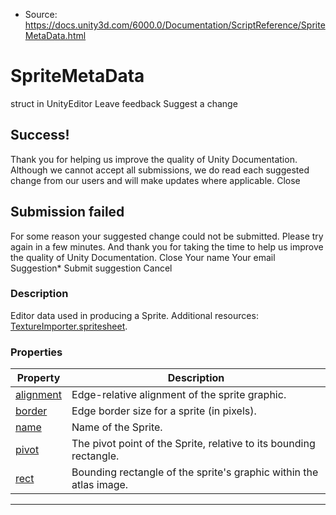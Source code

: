 * Source: https://docs.unity3d.com/6000.0/Documentation/ScriptReference/SpriteMetaData.html

# SpriteMetaData
struct in UnityEditor
Leave feedback
Suggest a change
## Success!
Thank you for helping us improve the quality of Unity Documentation. Although we cannot accept all submissions, we do read each suggested change from our users and will make updates where applicable.
Close
## Submission failed
For some reason your suggested change could not be submitted. Please <a>try again</a> in a few minutes. And thank you for taking the time to help us improve the quality of Unity Documentation.
Close
Your name Your email Suggestion* Submit suggestion
Cancel
### Description
Editor data used in producing a Sprite.
Additional resources: [TextureImporter.spritesheet](https://docs.unity3d.com/6000.0/Documentation/ScriptReference/TextureImporter-spritesheet.html).
### Properties
Property | Description  
---|---  
[alignment](https://docs.unity3d.com/6000.0/Documentation/ScriptReference/SpriteMetaData-alignment.html) | Edge-relative alignment of the sprite graphic.  
[border](https://docs.unity3d.com/6000.0/Documentation/ScriptReference/SpriteMetaData-border.html) | Edge border size for a sprite (in pixels).  
[name](https://docs.unity3d.com/6000.0/Documentation/ScriptReference/SpriteMetaData-name.html) | Name of the Sprite.  
[pivot](https://docs.unity3d.com/6000.0/Documentation/ScriptReference/SpriteMetaData-pivot.html) | The pivot point of the Sprite, relative to its bounding rectangle.  
[rect](https://docs.unity3d.com/6000.0/Documentation/ScriptReference/SpriteMetaData-rect.html) | Bounding rectangle of the sprite's graphic within the atlas image.  
* * *
